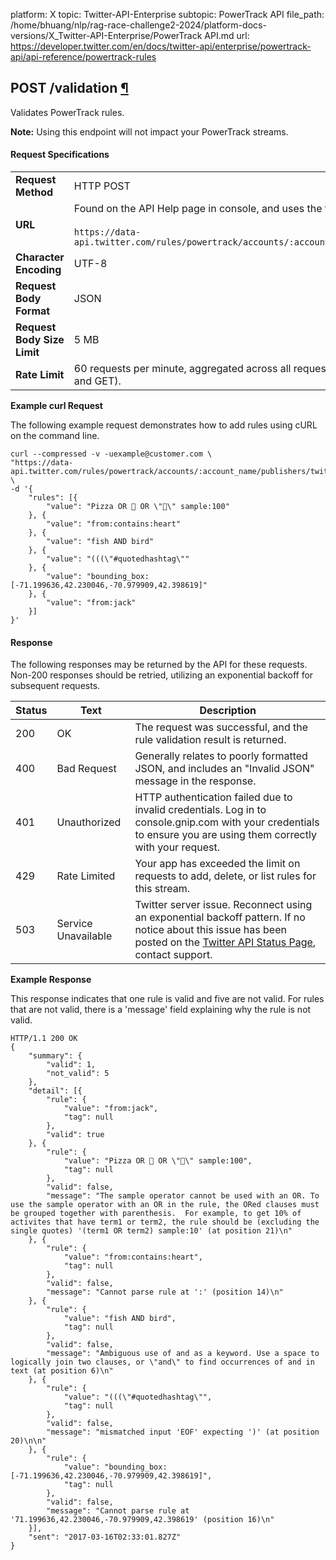 platform: X
topic: Twitter-API-Enterprise
subtopic: PowerTrack API
file_path: /home/bhuang/nlp/rag-race-challenge2-2024/platform-docs-versions/X_Twitter-API-Enterprise/PowerTrack API.md
url: https://developer.twitter.com/en/docs/twitter-api/enterprise/powertrack-api/api-reference/powertrack-rules


## POST /validation [¶](#post-validation- "Permalink to this headline")

Validates PowerTrack rules.

**Note:** Using this endpoint will not impact your PowerTrack streams.

#### Request Specifications

|     |     |
| --- | --- |
| **Request Method** | HTTP POST |
| **URL** | Found on the API Help page in console, and uses the following structure:  <br>  <br>`https://data-api.twitter.com/rules/powertrack/accounts/:account_name/publishers/twitter/:stream_label/validation.json` |
| **Character Encoding** | UTF-8 |
| **Request Body Format** | JSON |
| **Request Body Size Limit** | 5 MB |
| **Rate Limit** | 60 requests per minute, aggregated across all requests to /rules endpoint for the specific stream's API (POST and GET). |

  

**Example curl Request**

The following example request demonstrates how to add rules using cURL on the command line.

    curl --compressed -v -uexample@customer.com \
    "https://data-api.twitter.com/rules/powertrack/accounts/:account_name/publishers/twitter/:stream_label/validation.json" \
    -d '{
        "rules": [{
            "value": "Pizza OR 🍕 OR \"🍕\" sample:100"
        }, {
            "value": "from:contains:heart"
        }, {
            "value": "fish AND bird"
        }, {
            "value": "(((\"#quotedhashtag\""
        }, {
            "value": "bounding_box:[-71.199636,42.230046,-70.979909,42.398619]"
        }, {
            "value": "from:jack"
        }]
    }'

#### Response

The following responses may be returned by the API for these requests. Non-200 responses should be retried, utilizing an exponential backoff for subsequent requests.

| Status | Text | Description |
| --- | --- | --- |
| 200 | OK  | The request was successful, and the rule validation result is returned. |
| 400 | Bad Request | Generally relates to poorly formatted JSON, and includes an "Invalid JSON" message in the response. |
| 401 | Unauthorized | HTTP authentication failed due to invalid credentials. Log in to console.gnip.com with your credentials to ensure you are using them correctly with your request. |
| 429 | Rate Limited | Your app has exceeded the limit on requests to add, delete, or list rules for this stream. |
| 503 | Service Unavailable | Twitter server issue. Reconnect using an exponential backoff pattern. If no notice about this issue has been posted on the [Twitter API Status Page](https://api.twitterstat.us/), contact support. |

  

**Example Response**

This response indicates that one rule is valid and five are not valid. For rules that are not valid, there is a 'message' field explaining why the rule is not valid.

    HTTP/1.1 200 OK
    {
        "summary": {
            "valid": 1,
            "not_valid": 5
        },
        "detail": [{
            "rule": {
                "value": "from:jack",
                "tag": null
            },
            "valid": true
        }, {
            "rule": {
                "value": "Pizza OR 🍕 OR \"🍕\" sample:100",
                "tag": null
            },
            "valid": false,
            "message": "The sample operator cannot be used with an OR. To use the sample operator with an OR in the rule, the ORed clauses must be grouped together with parenthesis.  For example, to get 10% of activites that have term1 or term2, the rule should be (excluding the single quotes) '(term1 OR term2) sample:10' (at position 21)\n"
        }, {
            "rule": {
                "value": "from:contains:heart",
                "tag": null
            },
            "valid": false,
            "message": "Cannot parse rule at ':' (position 14)\n"
        }, {
            "rule": {
                "value": "fish AND bird",
                "tag": null
            },
            "valid": false,
            "message": "Ambiguous use of and as a keyword. Use a space to logically join two clauses, or \"and\" to find occurrences of and in text (at position 6)\n"
        }, {
            "rule": {
                "value": "(((\"#quotedhashtag\"",
                "tag": null
            },
            "valid": false,
            "message": "mismatched input 'EOF' expecting ')' (at position 20)\n\n"
        }, {
            "rule": {
                "value": "bounding_box:[-71.199636,42.230046,-70.979909,42.398619]",
                "tag": null
            },
            "valid": false,
            "message": "Cannot parse rule at '71.199636,42.230046,-70.979909,42.398619' (position 16)\n"
        }],
        "sent": "2017-03-16T02:33:01.827Z"
    }
